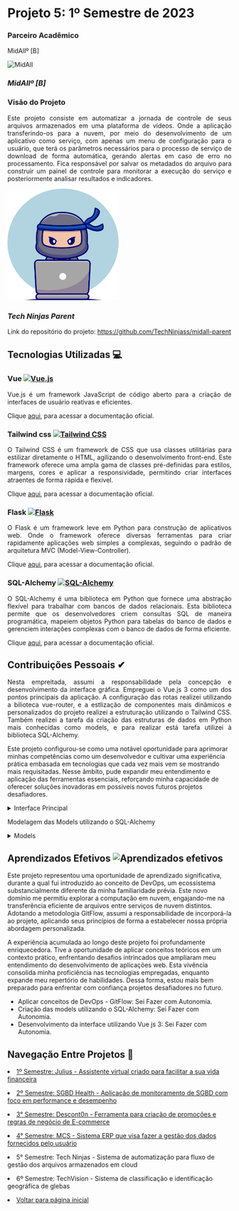 # Projeto 5: 1º Semestre de 2023

### Parceiro Acadêmico

MidAllº [B] 

![MidAll](https://user-images.githubusercontent.com/79945984/225166828-fd8d6942-68e5-4c26-9466-06bc7b08e0d0.png)

### *MidAllº [B]*

### Visão do Projeto

<p style="text-align: justify;">
Este projeto consiste em automatizar a jornada de controle de seus arquivos armazenados em uma plataforma de vídeos. Onde a aplicação  transferindo-os para a nuvem, por meio do desenvolvimento de um aplicativo como serviço, com apenas um menu de configuração para o usuário, que terá os parâmetros necessários para o processo de serviço de download de forma automática, gerando alertas em caso de erro no processamento. Fica responsável por salvar os metadados do arquivo para construir um painel de controle para monitorar a execução do serviço e posteriormente analisar resultados e indicadores.
</p>

[<img src ="https://github.com/TechNinjass/midall-parent/blob/main/docs/Images/logo-techNinjass.png" width="250" height="250"/>](https://github.com/TechNinjass/midall-parent "Tech Ninjas Repositório")

### *Tech Ninjas Parent*
Link do repositório do projeto: https://github.com/TechNinjass/midall-parent

## Tecnologias Utilizadas 💻

### Vue [![Vue.js](https://img.shields.io/badge/Vue.js-%234FC08D.svg?style=for-the-badge&logo=vue.js&logoColor=white)](https://vuejs.org/)
<p style="text-align: justify;">
Vue.js é um framework JavaScript de código aberto para a criação de interfaces de usuário reativas e eficientes.
<p>

Clique [aqui](https://vuejs.org/), para acessar a documentação oficial.

### Tailwind css  [![Tailwind CSS](https://img.shields.io/badge/Built_with-Tailwind_CSS-38B2AC?logo=tailwind-css&style=flat-square)](https://tailwindcss.com/)
<p style="text-align: justify;">
O Tailwind CSS é um framework de CSS que usa classes utilitárias para estilizar diretamente o HTML, agilizando o desenvolvimento front-end. Este framework oferece uma ampla gama de classes pré-definidas para estilos, margens, cores e aplicar a responsividade, permitindo criar interfaces atraentes de forma rápida e flexível.
</p>

Clique [aqui](https://element-plus.org/), para acessar a documentação oficial.

### Flask [![Flask](https://img.shields.io/badge/Flask-%23000.svg?style=for-the-badge&logo=flask&logoColor=white)](http://flask.pocoo.org/)

<p style="text-align: justify;">
O Flask é um framework leve em Python para construção de aplicativos web. Onde o framework oferece diversas ferramentas para criar rapidamente aplicações web simples a complexas, seguindo o padrão de arquitetura MVC (Model-View-Controller). 
<p>

Clique [aqui](https://flask.palletsprojects.com/en/2.3.x/), para acessar a documentação oficial.


### SQL-Alchemy [![SQL-Alchemy](https://img.shields.io/badge/SQL--Alchemy-%230D6A8F.svg?style=for-the-badge&logo=sqlalchemy&logoColor=white)](https://www.sqlalchemy.org/)

<p style="text-align: justify;">
O SQL-Alchemy é uma biblioteca em Python que fornece uma abstração flexível para trabalhar com bancos de dados relacionais. Esta biblioteca permite que os desenvolvedores criem consultas SQL de maneira programática, mapeiem objetos Python para tabelas do banco de dados e gerenciem interações complexas com o banco de dados de forma eficiente.
</p>

Clique [aqui](https://docs.sqlalchemy.org/), para acessar a documentação oficial.


##  Contribuições Pessoais ✔
<p style="text-align: justify;">
Nesta empreitada, assumi a responsabilidade pela concepção e desenvolvimento da interface gráfica. Empreguei o Vue.js 3 como um dos pontos principais da aplicação. A configuração das rotas realizei utilizando a bilioteca vue-router, e a estlização de componentes mais dinâmicos e personalizados do projeto realizei a estruturação utilizando o Tailwind CSS. Também realizei a tarefa da criação das estruturas de dados em Python mais conhecidas como models, e para realizar está tarefa utilizei à biblioteca SQL-Alchemy.

Este projeto configurou-se como uma notável oportunidade para aprimorar minhas competências como um desenvolvedor e cultivar uma experiência prática embasada em tecnologias que cada vez mais vem se mostrando mais requisitadas. Nesse âmbito, pude expandir meu entendimento e aplicação das ferramentas essenciais, reforçando minha capacidade de oferecer soluções inovadoras em possiveis novos futuros projetos desafiadores.
</p>

<details><summary>Interface Principal</summary>
<img src="https://github.com/Borgarelli/Portfolio-Fatec/assets/79945984/e4cc6f49-8251-45cd-ae87-42ec1242909e">

> Essa é a interface principal da aplicação, onde utilizando toda a versatilidade do Vue, todos os elementos que a compõem estão componentizados e separados corretamente,e também otimizados e aplicados a coordenação de rotas utilizando o vue-router

```kotlin
<template>
  <div class="fundo">
    <div id="appView">
      <Cabecalho></Cabecalho>
      <div class="button-container">
        <router-link to="Configuracoes">
          <button class="my-button">
            <img src="../assets/config.png" alt="listagem" class="button-icon">
            <span class="button-text config">CONFIGURAÇÕES</span>
          </button>
        </router-link>
        <router-link to="tabela">
          <button class="my-button">
            <img src="../assets/listagem.png" alt="upload" class="button-icon">
            <span class="button-text">LISTAGEM DE ARQUIVOS</span>
          </button>
       </router-link>
        <router-link to="">
          <button class="my-button">
            <img src="../assets/grafico.png" alt="dashboard" class="button-icon">
            <span class="button-text config">DASHBOARD</span>
          </button>
       </router-link>
      </div>
      <video width="320" height="240" autoplay loop muted class="gif-ninja">
        <source src="../assets/gifDevNinja.mp4" type="video/mp4" />
      </video>
  </div>
</div>
</template>

<style scoped>
    .button-container {
        position: relative;
        height: 70vh;
        display: flex;
        justify-content: center;
        align-items: center;
        flex-direction: row;
        gap:200px;
    }

    .my-button {
        display: flex;
        flex-direction: column;
        align-items: center;
        justify-content: center;
        width: 300px;
        height: 310px;
        background-color: white;
        border-radius: 50px;
        color: white;
        font-size: 30px;
        font-weight: bold;
    }

    .my-button:hover {
      transform: scale(1.1);
      transition: 200ms linear;
    }

    .button-icon {
        width: 170px;
        height: 170px;
        padding-top: 40px;
    }

    .button-text {
        color: hwb(212 12% 38%);
        display: inline-block;
        white-space: wrap;
        padding-top: 20px;
        padding-right: 30px;
        padding-bottom: 30px;
        padding-left: 30px;
    }

    .fundo {
        position: absolute;
        background:  #B1D4E0;
        height: 100%;
        width: 100%;
    }

    .config {
      margin-top: 25px;
    }

    .gif-ninja {
      margin-left: 87%;
      margin-top: -4%;
      width: 12%;
    }
</style>

<script>
  import Cabecalho from '../components/Cabecalho.vue';
  export default {
    name: 'HomeView',

    components: {
      Cabecalho
    }
  }
</script> 
```
</details>

Modelagem das Models utilizando o SQL-Alchemy

<details><summary>Models</summary>

> Utilizando o SQL-Alchemy assim foram estruturadas as models para gerar nosso banco de dados, e apartir dele armazenar todos os dados e metadados exigidos.

```kotlin
from flaskr.db import db_instance

class Files(db_instance.Model):
    File_Id = db_instance.Column(db_instance.Integer, primary_key=True)
    Size_Files = db_instance.Column(db_instance.Integer, nullable=False)
    Format = db_instance.Column(db_instance.String(30), nullable=True)
    Name = db_instance.Column(db_instance.String(254), nullable=False)
    Date_Upload = db_instance.Column(db_instance.Date, nullable=False)
    Clouds_Fk = db_instance.Column(db_instance.Integer, db_instance.ForeignKey('cloud.Cloud_Id'))

class Network_Data(db_instance.Model):
    Network_Id = db_instance.Column(db_instance.Integer, primary_key=True)
    Speed_Upload = db_instance.Column(db_instance.Integer, nullable=False)
    Data_Used = db_instance.Column(db_instance.Date, nullable=False)
    Size_Files_Transf = db_instance.Column(db_instance.Integer, nullable=False)
    Time_Transfer = db_instance.Column(db_instance.Time, nullable=True)
    Data_Transfer = db_instance.Column(db_instance.Date, nullable=True)
    Cloud_Fk = db_instance.Column(db_instance.Integer, db_instance.ForeignKey('cloud.Cloud_Id'))

class Configuration(db_instance.Model):
    Config_Id = db_instance.Column(db_instance.Integer, primary_key=True)
    Limit_Size_Transfer = db_instance.Column(db_instance.Integer, nullable=True)
    Limit_Size_Files_Send = db_instance.Column(db_instance.Integer, nullable=True)
    Time_Start_Verify = db_instance.Column(db_instance.Time, nullable=False)
    Time_End_Verify = db_instance.Column(db_instance.Time, nullable=True)
    Interval_Verify_Files = db_instance.Column(db_instance.Time, nullable=False)
    Date_Update = db_instance.Column(db_instance.Date, nullable=False)
    Path_File_Origin = db_instance.Column(db_instance.String(254), nullable=True)
    Path_File_Destiny = db_instance.Column(db_instance.String(254), nullable=True)
    Cloud_Id = db_instance.Column(db_instance.Integer, db_instance.ForeignKey('cloud.Cloud_Id'), nullable=True)
    cloud = db_instance.relationship('Cloud', backref=db_instance.backref('configurations', lazy=True))

class Cloud(db_instance.Model):
    Cloud_Id = db_instance.Column(db_instance.Integer, primary_key=True)
    Url_Cloud_Destiny = db_instance.Column(db_instance.String(254), nullable=False)
    Url_Cloud_Origin = db_instance.Column(db_instance.String(254), nullable=False)
    Secret_Cloud_Origin = db_instance.Column(db_instance.String(254), nullable=False)
    Secret_Cloud_Destiny = db_instance.Column(db_instance.String(254), nullable=False)
    configurations = db_instance.relationship('Configuration', backref=db_instance.backref('cloud', lazy=True))
    network_data = db_instance.relationship('Network_Data', backref=db_instance.backref('cloud', lazy=True))
    files = db_instance.relationship('Files', backref=db_instance.backref('cloud', lazy=True))
```
</details>

## Aprendizados Efetivos ![Aprendizados efetivos](https://img.shields.io/badge/Aprendizados%20efetivos-100%25-brightgreen?style=for-the-badge)
Este projeto representou uma oportunidade de aprendizado significativa, durante a qual fui introduzido ao conceito de DevOps, um ecossistema substancialmente diferente da minha familiaridade prévia. Este novo domínio me permitiu explorar a computação em nuvem, engajando-me na transferência eficiente de arquivos entre serviços de nuvem distintos. Adotando a metodologia GitFlow, assumi a responsabilidade de incorporá-la ao projeto, aplicando seus princípios de forma a estabelecer nossa própria abordagem personalizada.

A experiência acumulada ao longo deste projeto foi profundamente enriquecedora. Tive a oportunidade de aplicar conceitos teóricos em um contexto prático, enfrentando desafios intrincados que ampliaram meu entendimento do desenvolvimento de aplicações web. Esta vivência consolida minha proficiência nas tecnologias empregadas, enquanto expande meu repertório de habilidades. Dessa forma, estou mais bem preparado para enfrentar com confiança projetos desafiadores no futuro.

- Aplicar conceitos de DevOps - GitFlow: Sei Fazer com Autonomia.
- Criação das models utilizando o SQL-Alchemy: Sei Fazer com Autonomia.
- Desenvolvimento da interface utilizando Vue js 3: Sei Fazer com Autonomia. 

## Navegação Entre Projetos :link:
 
<p align="justify" style="font-family:roboto;"><li><a href="https://github.com/Borgarelli/Portfolio-Fatec/blob/main/Julius.md"> 1º Semestre: Julius - Assistente virtual criado para facilitar a sua vida financeira</a></li></p>
<p align="justify" style="font-family:roboto;"><li><a href="https://github.com/Borgarelli/Portfolio-Fatec/blob/main/SGBD_Health.md"> 2º Semestre: SGBD Health - Aplicação de monitoramento de SGBD com foco em performance e desempenho</a></li></p>
<p align="justify" style="font-family:roboto;"><li><a href="https://github.com/Borgarelli/Portfolio-Fatec/blob/main/Descont0n.md"> 3° Semestre: Descont0n - Ferramenta para criação de promoções e regras de negócio de E-commerce</a></li></p>
<p align="justify" style="font-family:roboto;"><li><a href="https://github.com/Borgarelli/Portfolio-Fatec/blob/main/MCS.md"> 4° Semestre: MCS - Sistema ERP que visa fazer a gestão dos dados fornecidos pelo usuário</a></li></p>
<p align="justify" style="font-family:roboto;"><li> 5° Semestre: Tech Ninjas - Sistema de automatização para fluxo de gestão dos arquivos armazenados em cloud</li>
<p align="justify" style="font-family:roboto;"><li><a>6º Semestre: TechVision - Sistema de classificação e identificação geográfica de glebas</a></li>
<p align="justify" style="font-family:roboto;"><li><a href="https://github.com/Borgarelli/Portfolio-Fatec/blob/main/README.md"> Voltar para página inicial</a></li></p>
